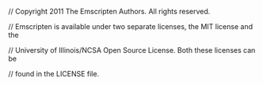 
// Copyright 2011 The Emscripten Authors.  All rights reserved.


// Emscripten is available under two separate licenses, the MIT license and the


// University of Illinois/NCSA Open Source License.  Both these licenses can be


// found in the LICENSE file.

